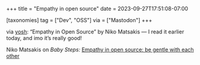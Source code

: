 +++
title = "Empathy in open source"
date = 2023-09-27T17:51:08-07:00

[taxonomies]
tag = ["Dev", "OSS"]
via = ["Mastodon"]
+++

via [yosh](https://toot.yosh.is/@yosh/111139040305664148): “Empathy in Open Source” by Niko Matsakis — I read it earlier today, and imo it’s really good!

<!-- more -->

Niko Matsakis on _Baby Steps:_ [Empathy in open source: be gentle with each other](https://smallcultfollowing.com/babysteps/blog/2023/09/27/empathy-in-open-source/)
